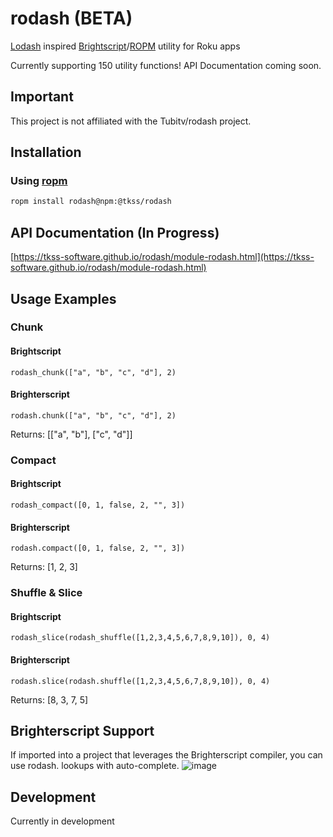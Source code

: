 # rodash (BETA)
[Lodash](https://lodash.com/docs/4.17.15) inspired [Brightscript](https://developer.roku.com/en-ca/docs/references/brightscript/language/brightscript-language-reference.md)/[ROPM](https://www.npmjs.com/package/ropm) utility for Roku apps

Currently supporting 150 utility functions!
API Documentation coming soon.

## Important
This project is not affiliated with the Tubitv/rodash project.

## Installation
### Using [ropm](https://www.npmjs.com/package/ropm)
```bash
ropm install rodash@npm:@tkss/rodash
```

## API Documentation (In Progress)
[https://tkss-software.github.io/rodash/module-rodash.html](https://tkss-software.github.io/rodash/module-rodash.html)

## Usage Examples
### Chunk
#### Brightscript
```
rodash_chunk(["a", "b", "c", "d"], 2)
```
#### Brighterscript
```
rodash.chunk(["a", "b", "c", "d"], 2)
```
Returns: [["a", "b"], ["c", "d"]]


### Compact
#### Brightscript
```
rodash_compact([0, 1, false, 2, "", 3])
```
#### Brighterscript
```
rodash.compact([0, 1, false, 2, "", 3])
```
Returns: [1, 2, 3]


### Shuffle & Slice
#### Brightscript
```
rodash_slice(rodash_shuffle([1,2,3,4,5,6,7,8,9,10]), 0, 4)
```

#### Brighterscript
```
rodash.slice(rodash.shuffle([1,2,3,4,5,6,7,8,9,10]), 0, 4)
```
Returns: [8, 3, 7, 5]
## Brighterscript Support
If imported into a project that leverages the Brighterscript compiler, you can use rodash. lookups with auto-complete.
![image](https://user-images.githubusercontent.com/2446955/110862815-30c73900-8296-11eb-8533-4ec1011d7fba.png)


## Development

Currently in development
